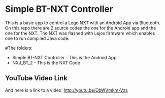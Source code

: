 Simple BT-NXT Controller
========================

This is a basic app to control a Lego NXT with an Android App via Bluetooth. On this repo there are 2 source codes the one for the Android app and the one for the NXT. The NXT was flashed with Lejos firmware which enables one to run compiled Java code.

#The folders:
* Simple BT-NXT Controller - This is the Android App
* NXJ_BT_2 - This is the NXT Code


YouTube Video Link
------------------

And here is a link to a video:
http://youtu.be/QbWVmkm-Vzs